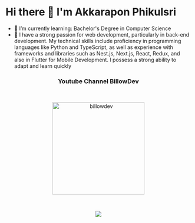 
# Hi there 👋 I'm Akkarapon Phikulsri

- 🌱 I’m currently learning: Bachelor's Degree in Computer Science
- 📄 I have a strong passion for web development, particularly in back-end development. My technical skills include proficiency in programming languages like Python and TypeScript, as well as experience with frameworks and libraries such as Nest.js, Next.js, React, Redux, and also in Flutter for Mobile Development. I possess a strong ability to adapt and learn quickly


<h3 align=center> Youtube Channel BillowDev </h3>


<br />

<p align=center>
<a href="https://www.youtube.com/@billowdev"> 
<img src="https://raw.githubusercontent.com/billowdev/billowdev/main/images/Billowdev.svg" title="billowdev" width=250>
</a>
</p>

<br />


<p align=center>
  <img src="https://github-readme-stats-eight-theta.vercel.app/api/top-langs/?username=billowdev&layout=compact&langs_count=8&theme=algolia">
</p>
